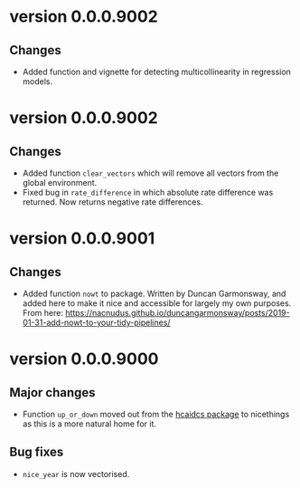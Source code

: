 # version 0.0.0.9002

## Changes

 * Added function and vignette for detecting multicollinearity in regression models. 

# version 0.0.0.9002

## Changes

 * Added function `clear_vectors` which will remove all vectors from the global environment. 
 * Fixed bug in `rate_difference` in which absolute rate difference was returned. Now returns negative rate differences. 

# version 0.0.0.9001

## Changes

* Added function `nowt` to package. Written by Duncan Garmonsway, and added here to make it nice and accessible for largely my own purposes. 
From here: https://nacnudus.github.io/duncangarmonsway/posts/2019-01-31-add-nowt-to-your-tidy-pipelines/ 

# version 0.0.0.9000

## Major changes

 * Function `up_or_down` moved out from the [hcaidcs package](https://github.com/PublicHealthEngland/hcaidcs) to nicethings as this is a more natural home for it. 

## Bug fixes

 * `nice_year` is now vectorised.
